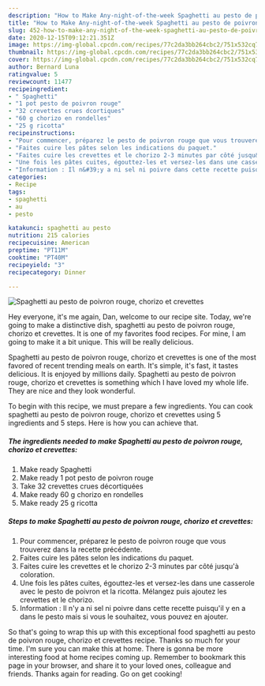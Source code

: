 ```yaml
---
description: "How to Make Any-night-of-the-week Spaghetti au pesto de poivron rouge, chorizo et crevettes"
title: "How to Make Any-night-of-the-week Spaghetti au pesto de poivron rouge, chorizo et crevettes"
slug: 452-how-to-make-any-night-of-the-week-spaghetti-au-pesto-de-poivron-rouge-chorizo-et-crevettes
date: 2020-12-15T09:12:21.351Z
image: https://img-global.cpcdn.com/recipes/77c2da3bb264cbc2/751x532cq70/spaghetti-au-pesto-de-poivron-rouge-chorizo-et-crevettes-photo-principale-de-la-recette.jpg
thumbnail: https://img-global.cpcdn.com/recipes/77c2da3bb264cbc2/751x532cq70/spaghetti-au-pesto-de-poivron-rouge-chorizo-et-crevettes-photo-principale-de-la-recette.jpg
cover: https://img-global.cpcdn.com/recipes/77c2da3bb264cbc2/751x532cq70/spaghetti-au-pesto-de-poivron-rouge-chorizo-et-crevettes-photo-principale-de-la-recette.jpg
author: Bernard Luna
ratingvalue: 5
reviewcount: 11477
recipeingredient:
- " Spaghetti"
- "1 pot pesto de poivron rouge"
- "32 crevettes crues dcortiques"
- "60 g chorizo en rondelles"
- "25 g ricotta"
recipeinstructions:
- "Pour commencer, préparez le pesto de poivron rouge que vous trouverez dans la recette précédente."
- "Faites cuire les pâtes selon les indications du paquet."
- "Faites cuire les crevettes et le chorizo 2-3 minutes par côté jusqu&#39;à coloration."
- "Une fois les pâtes cuites, égouttez-les et versez-les dans une casserole avec le pesto de poivron et la ricotta. Mélangez puis ajoutez les crevettes et le chorizo."
- "Information : Il n&#39;y a ni sel ni poivre dans cette recette puisqu&#39;il y en a dans le pesto mais si vous le souhaitez, vous pouvez en ajouter."
categories:
- Recipe
tags:
- spaghetti
- au
- pesto

katakunci: spaghetti au pesto 
nutrition: 215 calories
recipecuisine: American
preptime: "PT11M"
cooktime: "PT40M"
recipeyield: "3"
recipecategory: Dinner

---
```



![Spaghetti au pesto de poivron rouge, chorizo et crevettes](https://img-global.cpcdn.com/recipes/77c2da3bb264cbc2/751x532cq70/spaghetti-au-pesto-de-poivron-rouge-chorizo-et-crevettes-photo-principale-de-la-recette.jpg)

Hey everyone, it's me again, Dan, welcome to our recipe site. Today, we're going to make a distinctive dish, spaghetti au pesto de poivron rouge, chorizo et crevettes. It is one of my favorites food recipes. For mine, I am going to make it a bit unique. This will be really delicious.

Spaghetti au pesto de poivron rouge, chorizo et crevettes is one of the most favored of recent trending meals on earth. It's simple, it's fast, it tastes delicious. It is enjoyed by millions daily. Spaghetti au pesto de poivron rouge, chorizo et crevettes is something which I have loved my whole life. They are nice and they look wonderful.




To begin with this recipe, we must prepare a few ingredients. You can cook spaghetti au pesto de poivron rouge, chorizo et crevettes using 5 ingredients and 5 steps. Here is how you can achieve that.

<!--inarticleads1-->

##### The ingredients needed to make Spaghetti au pesto de poivron rouge, chorizo et crevettes:

1. Make ready  Spaghetti
1. Make ready 1 pot pesto de poivron rouge
1. Take 32 crevettes crues décortiquées
1. Make ready 60 g chorizo en rondelles
1. Make ready 25 g ricotta




<!--inarticleads2-->

##### Steps to make Spaghetti au pesto de poivron rouge, chorizo et crevettes:

1. Pour commencer, préparez le pesto de poivron rouge que vous trouverez dans la recette précédente.
1. Faites cuire les pâtes selon les indications du paquet.
1. Faites cuire les crevettes et le chorizo 2-3 minutes par côté jusqu&#39;à coloration.
1. Une fois les pâtes cuites, égouttez-les et versez-les dans une casserole avec le pesto de poivron et la ricotta. Mélangez puis ajoutez les crevettes et le chorizo.
1. Information : Il n&#39;y a ni sel ni poivre dans cette recette puisqu&#39;il y en a dans le pesto mais si vous le souhaitez, vous pouvez en ajouter.




So that's going to wrap this up with this exceptional food spaghetti au pesto de poivron rouge, chorizo et crevettes recipe. Thanks so much for your time. I'm sure you can make this at home. There is gonna be more interesting food at home recipes coming up. Remember to bookmark this page in your browser, and share it to your loved ones, colleague and friends. Thanks again for reading. Go on get cooking!
